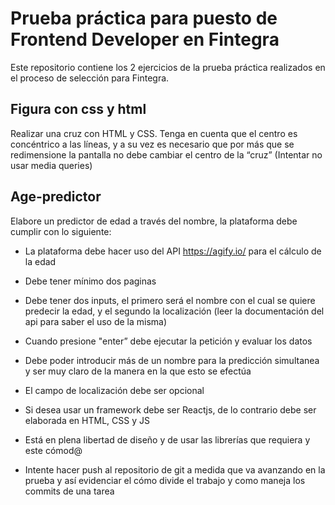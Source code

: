 # Prueba práctica para puesto de Frontend Developer en Fintegra

Este repositorio contiene los 2 ejercicios de la prueba práctica realizados en el
proceso de selección para Fintegra.

## Figura con css y html

Realizar una cruz con HTML y CSS. Tenga en cuenta que el centro es concéntrico a
las líneas, y a su vez es necesario que por más que se redimensione la pantalla
no debe cambiar el centro de la “cruz” (Intentar no usar media queries)

## Age-predictor

Elabore un predictor de edad a través del nombre, la plataforma debe cumplir con lo siguiente:

-   La plataforma debe hacer uso del API https://agify.io/ para el cálculo de la edad

-   Debe tener mínimo dos paginas

-   Debe tener dos inputs, el primero será el nombre con el cual se quiere predecir
    la edad, y el segundo la localización (leer la documentación del api para saber el uso de la misma)

-   Cuando presione "enter” debe ejecutar la petición y evaluar los datos

-   Debe poder introducir más de un nombre para la predicción simultanea y ser muy claro
    de la manera en la que esto se efectúa

-   El campo de localización debe ser opcional

-   Si desea usar un framework debe ser Reactjs, de lo contrario debe ser elaborada en
    HTML, CSS y JS
-   Está en plena libertad de diseño y de usar las librerías que requiera y este cómod@

-   Intente hacer push al repositorio de git a medida que va avanzando en la prueba y así
    evidenciar el cómo divide el trabajo y como maneja los commits de una tarea
